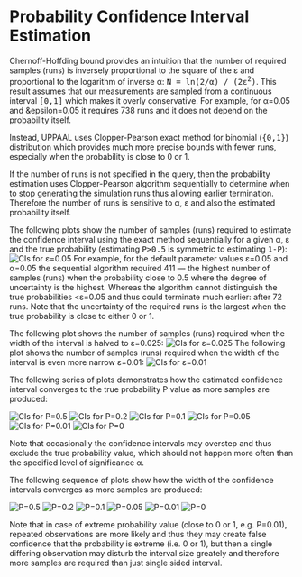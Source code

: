 # Probability Confidence Interval Estimation

Chernoff-Hoffding bound provides an intuition that the number of required samples (runs) is inversely proportional to the square of the &epsilon; and proportional to the logarithm of inverse &alpha;:
<tt>N = ln(2/&alpha;) / (2&epsilon;<sup>2</sup>)</tt>. This result assumes that our measurements are sampled from a continuous interval <tt>[0,1]</tt> which makes it overly conservative. For example, for &alpha;=0.05 and &epsilon=0.05 it requires 738 runs and it does not depend on the probability itself.

Instead, UPPAAL uses Clopper-Pearson exact method for binomial (<tt>{0,1}</tt>) distribution which provides much more precise bounds with fewer runs, especially when the probability is close to 0 or 1.

If the number of runs is not specified in the query, then the probability estimation uses Clopper-Pearson algorithm sequentially to determine when to stop generating the simulation runs thus allowing earlier termination. Therefore the number of runs is sensitive to &alpha;, &epsilon; and also the estimated probability itself.

The following plots show the number of samples (runs) required to estimate the confidence interval using the exact method sequentially for a given &alpha;, &epsilon; and the true probability (estimating <tt>P>0.5</tt> is symmetric to estimating <tt>1-P</tt>):
![CIs for &epsilon;=0.05](ci_run_0.05.png)
For example, for the default parameter values &epsilon;=0.05 and &alpha;=0.05 the sequential algorithm required 411 &mdash; the highest number of samples (runs) when the probability close to 0.5 where the degree of uncertainty is the highest. Whereas the algorithm cannot distinguish the true probabilities <&epsilon;=0.05 and thus could terminate much earlier: after 72 runs. Note that the uncertainty of the required runs is the largest when the true probability is close to either 0 or 1.

The following plot shows the number of samples (runs) required when the width of the interval is halved to &epsilon;=0.025:
![CIs for &epsilon;=0.025](ci_run_0.025.png)
The following plot shows the number of samples (runs) required when the width of the interval is even more narrow &epsilon;=0.01:
![CIs for &epsilon;=0.01](ci_run_0.01.png)


The following series of plots demonstrates how the estimated confidence interval converges to the true probability P value as more samples are produced:

![CIs for P=0.5](ci_0.5.png)
![CIs for P=0.2](ci_0.2.png)
![CIs for P=0.1](ci_0.1.png)
![CIs for P=0.05](ci_0.05.png)
![CIs for P=0.01](ci_0.01.png)
![CIs for P=0](ci_0.png)

Note that occasionally the confidence intervals may overstep and thus exclude the true probability value, which should not happen more often than the specified level of significance α.

The following sequence of plots show how the width of the confidence intervals converges as more samples are produced:

![P=0.5](ciw_0.5.png)
![P=0.2](ciw_0.2.png)
![P=0.1](ciw_0.1.png)
![P=0.05](ciw_0.05.png)
![P=0.01](ciw_0.01.png)
![P=0](ciw_0.png)

Note that in case of extreme probability value (close to 0 or 1, e.g. P=0.01), repeated observations are more likely and thus they may create false confidence that the probability is extreme (i.e. 0 or 1), but then a single differing observation may disturb the interval size greately and therefore more samples are required than just single sided interval.
